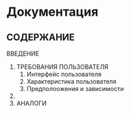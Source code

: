 # Документация
## СОДЕРЖАНИЕ

ВВЕДЕНИЕ
1. ТРЕБОВАНИЯ ПОЛЬЗОВАТЕЛЯ
    1. Интерфейс пользователя
    1. Характеристика пользователя
    1. Предполоожения и зависимости
2. 
3. АНАЛОГИ
